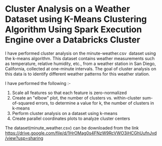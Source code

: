 # Cluster Analysis on a Weather Dataset using K-Means Clustering Algorithm Using Spark Execution Engine over a Databricks Cluster

 I have performed cluster analysis on the ​minute-weather.csv ​ dataset using
the k-means algorithm. This dataset contains weather measurements such as
temperature, relative humidity, etc., from a weather station in San Diego, California, collected at
one-minute intervals. The goal of cluster analysis on this data is to identify different weather patterns
for this weather station.

I have performed the following :-
1. Scale all features so that each feature is zero-normalized
2. Create an "elbow" plot, the number of clusters vs. within-cluster sum-of-squared errors, to
determine a value for k, the number of clusters in k-means
3. Perform cluster analysis on a dataset using k-means
4. Create parallel coordinates plots to analyze cluster centers

The dataset(minute_weather.csv) can be downloaded from the link https://drive.google.com/file/d/1HrOMag0s4FNzW9RcVWO3iHCGhUufnJvd/view?usp=sharing 

